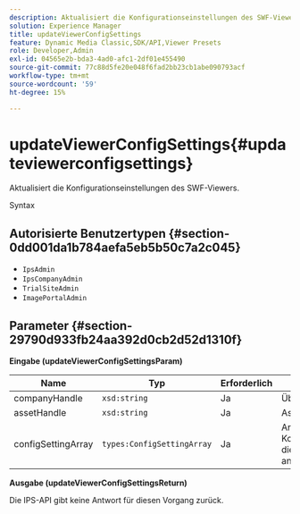 ```yaml
---
description: Aktualisiert die Konfigurationseinstellungen des SWF-Viewers.
solution: Experience Manager
title: updateViewerConfigSettings
feature: Dynamic Media Classic,SDK/API,Viewer Presets
role: Developer,Admin
exl-id: 04565e2b-bda3-4ad0-afc1-2df01e455490
source-git-commit: 77c88d5fe20e048f6fad2bb23cb1abe090793acf
workflow-type: tm+mt
source-wordcount: '59'
ht-degree: 15%

---
```


# updateViewerConfigSettings{#updateviewerconfigsettings}

Aktualisiert die Konfigurationseinstellungen des SWF-Viewers.

Syntax

## Autorisierte Benutzertypen {#section-0dd001da1b784aefa5eb5b50c7a2c045}

* `IpsAdmin`
* `IpsCompanyAdmin`
* `TrialSiteAdmin`
* `ImagePortalAdmin`

## Parameter {#section-29790d933fb24aa392d0cb2d52d1310f}

**Eingabe (updateViewerConfigSettingsParam)**

| Name | Typ | Erforderlich | Beschreibung |
|---|---|---|---|
| companyHandle | `xsd:string` | Ja | Übernehmen Sie die Firma. |
| assetHandle | `xsd:string` | Ja | Asset-Handle. |
| configSettingArray | `types:ConfigSettingArray` | Ja | Array von Konfigurationseinstellungen, die auf den Viewer angewendet werden sollen. |

**Ausgabe (updateViewerConfigSettingsReturn)**

Die IPS-API gibt keine Antwort für diesen Vorgang zurück.
